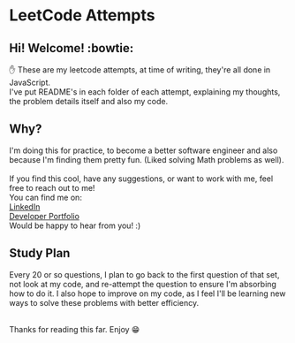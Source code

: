 # LeetCode Attempts

## Hi! Welcome! :bowtie:

:raised_hand: These are my leetcode attempts, at time of writing, they're all done in JavaScript. <br /> I've put README's in each folder of each attempt, explaining my thoughts, the problem details itself and also my code.

## Why?

I'm doing this for practice, to become a better software engineer and also because I'm finding them pretty fun. (Liked solving Math problems as well).
<br /><br />
If you find this cool, have any suggestions, or want to work with me, feel free to reach out to me! <br />
You can find me on: <br />
[LinkedIn](https://www.linkedin.com/in/jeremy-tuesley/) <br />
[Developer Portfolio](https://www.jeremytuesley.com/) <br />
Would be happy to hear from you! :)

## Study Plan

Every 20 or so questions, I plan to go back to the first question of that set, not look at my code, and re-attempt the question to ensure I'm absorbing how to do it. I also hope to improve on my code, as I feel I'll be learning new ways to solve these problems with better efficiency. <br /> <br />

Thanks for reading this far. Enjoy :grin:

